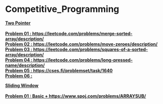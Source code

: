 # Competitive_Programming 

<b><u> Two Pointer <br><br>
<b> Problem 01   : https://leetcode.com/problems/merge-sorted-array/description/ <br>
<b> Problem 02   : https://leetcode.com/problems/move-zeroes/description/ <br>
<b> Problem 03   : https://leetcode.com/problems/squares-of-a-sorted-array/description/ <br>
<b> Problem 04   : https://leetcode.com/problems/long-pressed-name/description/ <br>
<b> Problem 05   : https://cses.fi/problemset/task/1640 <br>
<b> Problem 06   : <br>

<b><u> Sliding Window <br><br>
<b> Problem 01   : Basic + https://www.spoj.com/problems/ARRAYSUB/ <br>